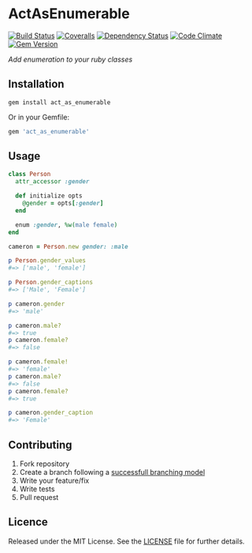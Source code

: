 # ActAsEnumerable

[![Build Status][travis-img]][travis-url]
[![Coveralls][coveralls-img]][coveralls-url]
[![Dependency Status][gemnasium-img]][gemnasium-url]
[![Code Climate][codeclimate-img]][codeclimate-url]
[![Gem Version][gemversion-img]][gemversion-url]

_Add enumeration to your ruby classes_

## Installation

```shell
gem install act_as_enumerable
```

Or in your Gemfile:

```ruby
gem 'act_as_enumerable'
```

## Usage

```ruby
class Person
  attr_accessor :gender

  def initialize opts
    @gender = opts[:gender]
  end

  enum :gender, %w(male female)
end

cameron = Person.new gender: :male

p Person.gender_values
#=> ['male', 'female']

p Person.gender_captions
#=> ['Male', 'Female']

p cameron.gender
#=> 'male'

p cameron.male?
#=> true
p cameron.female?
#=> false

p cameron.female!
#=> 'female'
p cameron.male?
#=> false
p cameron.female?
#=> true

p cameron.gender_caption
#=> 'Female'
```

## Contributing

1. Fork repository
2. Create a branch following a [successfull branching model](http://nvie.com/posts/a-successful-git-branching-model/)
3. Write your feature/fix
4. Write tests
5. Pull request

## Licence

Released under the MIT License. See the [LICENSE](https://github.com/caedes/act_as_enumerable/blob/master/LICENSE.md) file for further details.

[travis-img]: https://secure.travis-ci.org/caedes/act_as_enumerable.png?branch=master
[travis-url]: http://travis-ci.org/caedes/act_as_enumerable
[coveralls-img]: https://coveralls.io/repos/caedes/act_as_enumerable/badge.png?branch=master
[coveralls-url]: https://coveralls.io/r/caedes/act_as_enumerable
[gemnasium-img]: https://gemnasium.com/caedes/act_as_enumerable.png
[gemnasium-url]: https://gemnasium.com/caedes/act_as_enumerable
[codeclimate-img]: https://codeclimate.com/github/caedes/act_as_enumerable.png
[codeclimate-url]: https://codeclimate.com/github/caedes/act_as_enumerable
[gemversion-img]: https://badge.fury.io/rb/act_as_enumerable.png
[gemversion-url]: http://badge.fury.io/rb/act_as_enumerable
